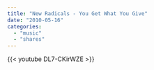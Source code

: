 ```yaml
---
title: "New Radicals - You Get What You Give"
date: "2010-05-16"
categories:
  - "music"
  - "shares"
---
```


{{< youtube DL7-CKirWZE >}}
